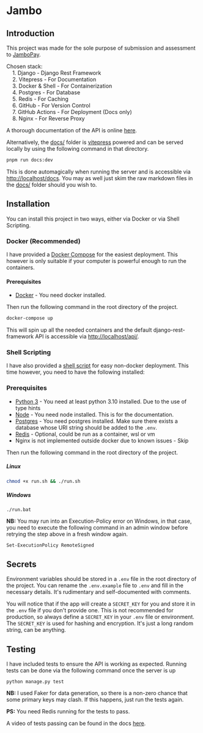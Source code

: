 # Jambo

## Introduction

This project was made for the sole purpose of submission and assessment to [JamboPay](https://jambopay.com/v2).

Chosen stack: <br>
&nbsp; &nbsp; 1. Django - Django Rest Framework <br>
&nbsp; &nbsp; 2. Vitepress - For Documentation <br>
&nbsp; &nbsp; 3. Docker & Shell - For Containerization <br>
&nbsp; &nbsp; 4. Postgres - For Database <br>
&nbsp; &nbsp; 5. Redis - For Caching <br>
&nbsp; &nbsp; 6. GitHub - For Version Control <br>
&nbsp; &nbsp; 7. GitHub Actions - For Deployment (Docs only) <br>
&nbsp; &nbsp; 8. Nginx - For Reverse Proxy <br>

A thorough documentation of the API is online [here](https://kgarchie.github.io/jambo/).

Alternatively, the [docs/](./docs) folder is [vitepress](https://vitepress.dev/) powered and can be served locally
by using the following command in that directory.

```bash
pnpm run docs:dev
```

This is done automagically when running the server and is accessible
via [http://localhost/docs](http://localhost/docs).
You may as well just skim the raw markdown files in the [docs/](./docs) folder should you wish to.

## Installation

You can install this project in two ways, either via Docker or via Shell Scripting.

### Docker (Recommended)

I have provided a [Docker Compose](./docker-compose.yml) for the easiest deployment.
This however is only suitable if your computer is powerful enough to run the containers.

#### Prerequisites

- [Docker](https://docs.docker.com/get-docker/) - You need docker installed.

Then run the following command in the root directory of the project.

```bash
docker-compose up
```

This will spin up all the needed containers and the default django-rest-framework API is accessible
via [http://localhost/api/](http://localhost/api/).

### Shell Scripting

I have also provided a [shell script](./run.sh) for easy non-docker deployment.
This time however, you need to have the following installed:

### Prerequisites

- [Python 3](https://www.python.org/downloads/) - You need at least python 3.10 installed. Due to the use of type hints
- [Node](https://nodejs.org/en/download/) - You need node installed. This is for the documentation.
- [Postgres](https://www.postgresql.org/download/) - You need postgres installed. Make sure there exists a database
  whose URI string should be added to the `.env`.
- [Redis](https://redis.io/download) - Optional, could be run as a container, wsl or vm
- Nginx is not implemented outside docker due to known issues - Skip

Then run the following command in the root directory of the project.

##### Linux

```bash
chmod +x run.sh && ./run.sh
```

##### Windows

```shell
./run.bat
````

**NB:** You may run into an Execution-Policy error on Windows, in that case, you need to execute the following command
in an admin window before retrying the step above in a fresh window again.

```shell
Set-ExecutionPolicy RemoteSigned
```

## Secrets

Environment variables should be stored in a `.env` file in the root directory of the project. You can rename
the `.env.example` file to `.env` and fill in the necessary details. It's rudimentary and self-documented with comments.

You will notice that if the app will create a `SECRET_KEY` for you and store it in the `.env` file if you don't provide
one. This is not recommended for
production, so always define a `SECRET_KEY` in your `.env` file or environment. The `SECRET_KEY` is used for hashing and
encryption. It's just a long random string, can be anything.

## Testing

I have included tests to ensure the API is working as expected.
Running tests can be done via the following command once the server is up

```shell
python manage.py test
```

**NB:** I used Faker for data generation, so there is a non-zero chance that some primary keys may clash.
If this happens, just run the tests again.

**PS:** You need Redis running for the tests to pass.

A video of tests passing can be found in the docs [here](https://kgarchie.github.io/jambo/docs/tests.mp4).

